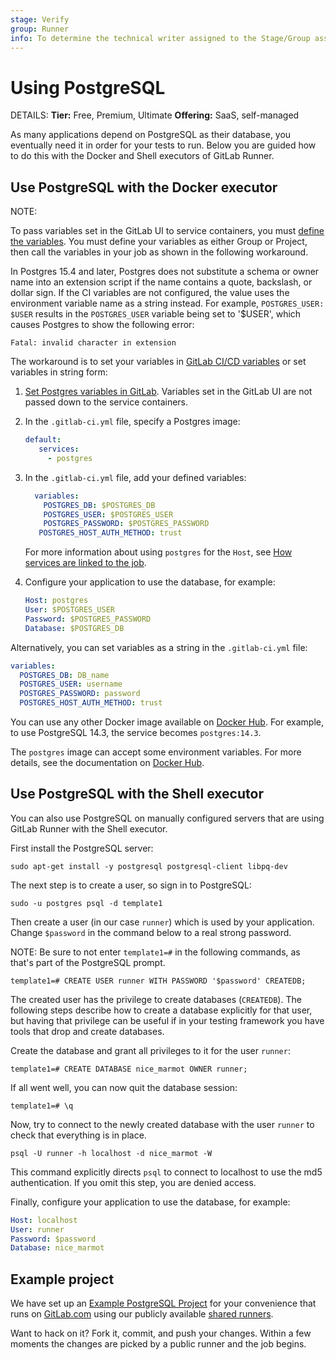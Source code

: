 ```yaml
---
stage: Verify
group: Runner
info: To determine the technical writer assigned to the Stage/Group associated with this page, see https://handbook.gitlab.com/handbook/product/ux/technical-writing/#assignments
---
```


# Using PostgreSQL 

DETAILS:
**Tier:** Free, Premium, Ultimate
**Offering:** SaaS, self-managed

As many applications depend on PostgreSQL as their database, you
eventually need it in order for your tests to run. Below you are guided how to
do this with the Docker and Shell executors of GitLab Runner.

## Use PostgreSQL with the Docker executor

NOTE:

To pass variables set in the GitLab UI to service containers, you must [define the variables](../variables/index.md#define-a-cicd-variable-in-the-ui).
You must define your variables as either Group or Project, then call the variables in your job as shown in the following workaround.

In Postgres 15.4 and later, Postgres does not substitute a schema or owner name into an extension script if the name contains a quote, backslash, or dollar sign.
If the CI variables are not configured, the value uses the environment variable name as a string instead. For example, `POSTGRES_USER: $USER` results in the
`POSTGRES_USER` variable being set to '$USER', which causes Postgres to show the following error:

```shell
Fatal: invalid character in extension
```

The workaround is to set your variables in [GitLab CI/CD variables](../variables/index.md) or set variables in string form:

1. [Set Postgres variables in GitLab](../variables/index.md#for-a-project). Variables set in the GitLab UI are not passed down to the service containers.

1. In the `.gitlab-ci.yml` file, specify a Postgres image:

   ```yaml
   default:
      services:
        - postgres
   ```

1. In the `.gitlab-ci.yml` file, add your defined variables:

    ```yaml
      variables:
        POSTGRES_DB: $POSTGRES_DB
        POSTGRES_USER: $POSTGRES_USER
        POSTGRES_PASSWORD: $POSTGRES_PASSWORD
       POSTGRES_HOST_AUTH_METHOD: trust
   ```

   For more information about using `postgres` for the `Host`, see [How services are linked to the job](../services/index.md#how-services-are-linked-to-the-job).

1. Configure your application to use the database, for example:

   ```yaml
   Host: postgres
   User: $POSTGRES_USER
   Password: $POSTGRES_PASSWORD
   Database: $POSTGRES_DB
   ```

Alternatively, you can set variables as a string in the `.gitlab-ci.yml` file:

   ```yaml
   variables:
     POSTGRES_DB: DB_name
     POSTGRES_USER: username
     POSTGRES_PASSWORD: password
     POSTGRES_HOST_AUTH_METHOD: trust
   ```

You can use any other Docker image available on [Docker Hub](https://hub.docker.com/_/postgres).
For example, to use PostgreSQL 14.3, the service becomes `postgres:14.3`.

The `postgres` image can accept some environment variables. For more details,
see the documentation on [Docker Hub](https://hub.docker.com/_/postgres).

## Use PostgreSQL with the Shell executor

You can also use PostgreSQL on manually configured servers that are using
GitLab Runner with the Shell executor.

First install the PostgreSQL server:

```shell
sudo apt-get install -y postgresql postgresql-client libpq-dev
```

The next step is to create a user, so sign in to PostgreSQL:

```shell
sudo -u postgres psql -d template1
```

Then create a user (in our case `runner`) which is used by your
application. Change `$password` in the command below to a real strong password.

NOTE:
Be sure to not enter `template1=#` in the following commands, as that's part of
the PostgreSQL prompt.

```shell
template1=# CREATE USER runner WITH PASSWORD '$password' CREATEDB;
```

The created user has the privilege to create databases (`CREATEDB`). The
following steps describe how to create a database explicitly for that user, but
having that privilege can be useful if in your testing framework you have tools
that drop and create databases.

Create the database and grant all privileges to it for the user `runner`:

```shell
template1=# CREATE DATABASE nice_marmot OWNER runner;
```

If all went well, you can now quit the database session:

```shell
template1=# \q
```

Now, try to connect to the newly created database with the user `runner` to
check that everything is in place.

```shell
psql -U runner -h localhost -d nice_marmot -W
```

This command explicitly directs `psql` to connect to localhost to use the md5
authentication. If you omit this step, you are denied access.

Finally, configure your application to use the database, for example:

```yaml
Host: localhost
User: runner
Password: $password
Database: nice_marmot
```

## Example project

We have set up an [Example PostgreSQL Project](https://gitlab.com/gitlab-examples/postgres) for your
convenience that runs on [GitLab.com](https://gitlab.com) using our publicly
available [shared runners](../runners/index.md).

Want to hack on it? Fork it, commit, and push your changes. Within a few
moments the changes are picked by a public runner and the job begins.
